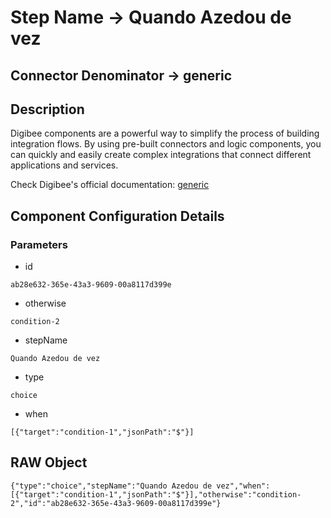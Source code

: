 # Step Name -> Quando Azedou de vez
## Connector Denominator -> generic

## Description

Digibee components are a powerful way to simplify the process of building integration flows. By using pre-built connectors and logic components, you can quickly and easily create complex integrations that connect different applications and services.

Check Digibee's official documentation: [generic](https://docs.digibee.com/documentation "Digibee documentation")

## Component Configuration Details
### Parameters

* id
```
ab28e632-365e-43a3-9609-00a8117d399e
```

* otherwise
```
condition-2
```

* stepName
```
Quando Azedou de vez
```

* type
```
choice
```

* when
```
[{"target":"condition-1","jsonPath":"$"}]
```


## RAW Object

```
{"type":"choice","stepName":"Quando Azedou de vez","when":[{"target":"condition-1","jsonPath":"$"}],"otherwise":"condition-2","id":"ab28e632-365e-43a3-9609-00a8117d399e"}
```